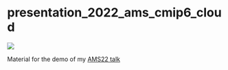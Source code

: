 # presentation_2022_ams_cmip6_cloud
[![](https://img.shields.io/static/v1?label=slides&message=pdf&color=green)](https://speakerdeck.com/jbusecke/cmip6-in-the-cloud-open-fast-and-accessible-climate-science-with-pangeo)

Material for the demo of my [AMS22 talk](https://ams.confex.com/ams/102ANNUAL/meetingapp.cgi/Paper/398536)
